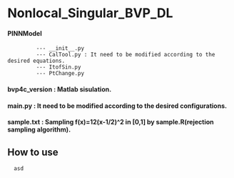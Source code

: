 # Nonlocal_Singular_BVP_DL

#### PINNModel 
             --- __init__.py
             --- CalTool.py : It need to be modified according to the desired equations.
             --- ItofSin.py
             --- PtChange.py 
          
          
#### bvp4c_version : Matlab sisulation.


#### main.py : It need to be modified according to the desired configurations.


#### sample.txt : Sampling f(x)=12(x-1/2)^2 in [0,1] by sample.R(rejection sampling algorithm).



## How to use 
      asd
